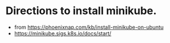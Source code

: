 # Directions to install minikube.
- from https://phoenixnap.com/kb/install-minikube-on-ubuntu
- https://minikube.sigs.k8s.io/docs/start/